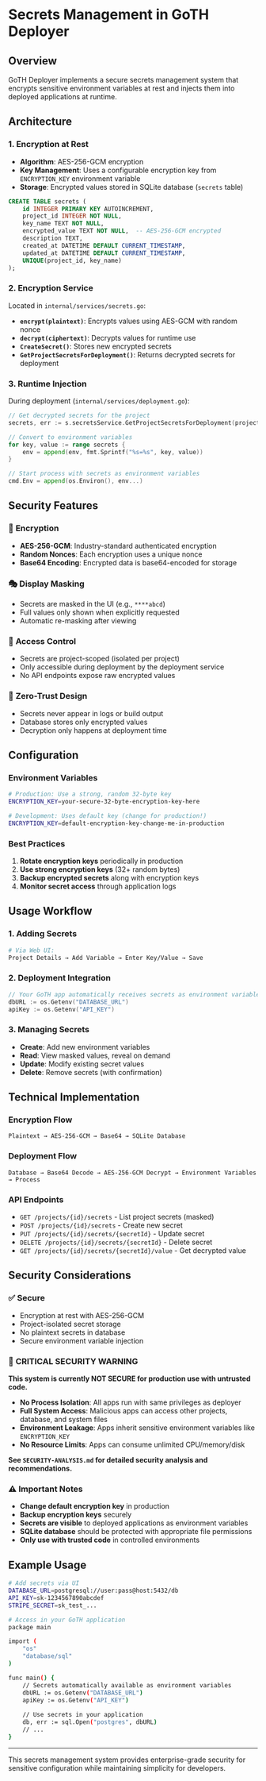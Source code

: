 # Secrets Management in GoTH Deployer

## Overview

GoTH Deployer implements a secure secrets management system that encrypts sensitive environment variables at rest and injects them into deployed applications at runtime.

## Architecture

### 1. **Encryption at Rest**
- **Algorithm**: AES-256-GCM encryption
- **Key Management**: Uses a configurable encryption key from `ENCRYPTION_KEY` environment variable
- **Storage**: Encrypted values stored in SQLite database (`secrets` table)

```sql
CREATE TABLE secrets (
    id INTEGER PRIMARY KEY AUTOINCREMENT,
    project_id INTEGER NOT NULL,
    key_name TEXT NOT NULL,
    encrypted_value TEXT NOT NULL,  -- AES-256-GCM encrypted
    description TEXT,
    created_at DATETIME DEFAULT CURRENT_TIMESTAMP,
    updated_at DATETIME DEFAULT CURRENT_TIMESTAMP,
    UNIQUE(project_id, key_name)
);
```

### 2. **Encryption Service**
Located in `internal/services/secrets.go`:

- **`encrypt(plaintext)`**: Encrypts values using AES-GCM with random nonce
- **`decrypt(ciphertext)`**: Decrypts values for runtime use
- **`CreateSecret()`**: Stores new encrypted secrets
- **`GetProjectSecretsForDeployment()`**: Returns decrypted secrets for deployment

### 3. **Runtime Injection**
During deployment (`internal/services/deployment.go`):

```go
// Get decrypted secrets for the project
secrets, err := s.secretsService.GetProjectSecretsForDeployment(projectID)

// Convert to environment variables
for key, value := range secrets {
    env = append(env, fmt.Sprintf("%s=%s", key, value))
}

// Start process with secrets as environment variables
cmd.Env = append(os.Environ(), env...)
```

## Security Features

### 🔐 **Encryption**
- **AES-256-GCM**: Industry-standard authenticated encryption
- **Random Nonces**: Each encryption uses a unique nonce
- **Base64 Encoding**: Encrypted data is base64-encoded for storage

### 🎭 **Display Masking**
- Secrets are masked in the UI (e.g., `****abcd`)
- Full values only shown when explicitly requested
- Automatic re-masking after viewing

### 🔑 **Access Control**
- Secrets are project-scoped (isolated per project)
- Only accessible during deployment by the deployment service
- No API endpoints expose raw encrypted values

### 🚫 **Zero-Trust Design**
- Secrets never appear in logs or build output
- Database stores only encrypted values
- Decryption only happens at deployment time

## Configuration

### Environment Variables
```bash
# Production: Use a strong, random 32-byte key
ENCRYPTION_KEY=your-secure-32-byte-encryption-key-here

# Development: Uses default key (change for production!)
ENCRYPTION_KEY=default-encryption-key-change-me-in-production
```

### Best Practices
1. **Rotate encryption keys** periodically in production
2. **Use strong encryption keys** (32+ random bytes)
3. **Backup encrypted secrets** along with encryption keys
4. **Monitor secret access** through application logs

## Usage Workflow

### 1. **Adding Secrets**
```bash
# Via Web UI:
Project Details → Add Variable → Enter Key/Value → Save
```

### 2. **Deployment Integration**
```go
// Your GoTH app automatically receives secrets as environment variables:
dbURL := os.Getenv("DATABASE_URL")
apiKey := os.Getenv("API_KEY")
```

### 3. **Managing Secrets**
- **Create**: Add new environment variables
- **Read**: View masked values, reveal on demand
- **Update**: Modify existing secret values
- **Delete**: Remove secrets (with confirmation)

## Technical Implementation

### Encryption Flow
```
Plaintext → AES-256-GCM → Base64 → SQLite Database
```

### Deployment Flow
```
Database → Base64 Decode → AES-256-GCM Decrypt → Environment Variables → Process
```

### API Endpoints
- `GET /projects/{id}/secrets` - List project secrets (masked)
- `POST /projects/{id}/secrets` - Create new secret
- `PUT /projects/{id}/secrets/{secretId}` - Update secret
- `DELETE /projects/{id}/secrets/{secretId}` - Delete secret
- `GET /projects/{id}/secrets/{secretId}/value` - Get decrypted value

## Security Considerations

### ✅ **Secure**
- Encryption at rest with AES-256-GCM
- Project-isolated secret storage
- No plaintext secrets in database
- Secure environment variable injection

### 🚨 **CRITICAL SECURITY WARNING**
**This system is currently NOT SECURE for production use with untrusted code.**

- **No Process Isolation**: All apps run with same privileges as deployer
- **Full System Access**: Malicious apps can access other projects, database, and system files
- **Environment Leakage**: Apps inherit sensitive environment variables like `ENCRYPTION_KEY`
- **No Resource Limits**: Apps can consume unlimited CPU/memory/disk

**See `SECURITY-ANALYSIS.md` for detailed security analysis and recommendations.**

### ⚠️ **Important Notes**
- **Change default encryption key** in production
- **Backup encryption keys** securely
- **Secrets are visible** to deployed applications as environment variables
- **SQLite database** should be protected with appropriate file permissions
- **Only use with trusted code** in controlled environments

## Example Usage

```bash
# Add secrets via UI
DATABASE_URL=postgresql://user:pass@host:5432/db
API_KEY=sk-1234567890abcdef
STRIPE_SECRET=sk_test_...

# Access in your GoTH application
package main

import (
    "os"
    "database/sql"
)

func main() {
    // Secrets automatically available as environment variables
    dbURL := os.Getenv("DATABASE_URL")
    apiKey := os.Getenv("API_KEY")
    
    // Use secrets in your application
    db, err := sql.Open("postgres", dbURL)
    // ...
}
```

---

This secrets management system provides enterprise-grade security for sensitive configuration while maintaining simplicity for developers. 